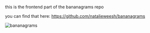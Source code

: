 this is the frontend part of the bananagrams repo

you can find that here: https://github.com/natalieweesh/bananagrams

<img src="https://media.giphy.com/media/l1TYoiaAaPTnsxXz7j/giphy.gif" alt="bananagrams" />
